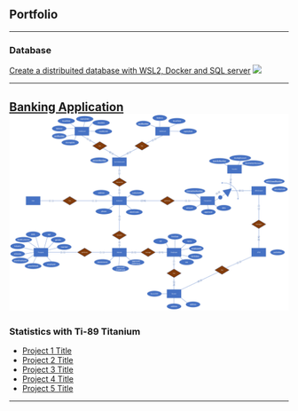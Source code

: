## Portfolio

---

### Database

[Create a distribuited database with WSL2, Docker and SQL server](/sample_page)
<img src="images/dummy_thumbnail.jpg?raw=true"/>

---
[Banking Application](/pages/database/banking_application.md)
<img src="images/database/project_2.png?raw=true"/>
---


### Statistics with Ti-89 Titanium

- [Project 1 Title](http://example.com/)
- [Project 2 Title](http://example.com/)
- [Project 3 Title](http://example.com/)
- [Project 4 Title](http://example.com/)
- [Project 5 Title](http://example.com/)

---



